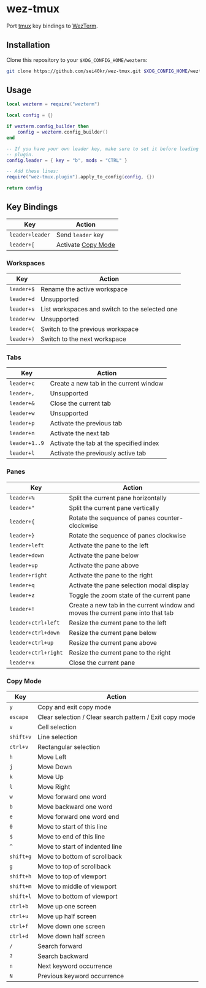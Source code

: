 # wez-tmux

Port [tmux](https://github.com/tmux/tmux) key bindings to [WezTerm](https://wezfurlong.org/wezterm).

## Installation

Clone this repository to your `$XDG_CONFIG_HOME/wezterm`:

```sh
git clone https://github.com/sei40kr/wez-tmux.git $XDG_CONFIG_HOME/wezterm
```

## Usage

```lua
local wezterm = require("wezterm")

local config = {}

if wezterm.config_builder then
    config = wezterm.config_builder()
end

-- If you have your own leader key, make sure to set it before loading this
-- plugin.
config.leader = { key = "b", mods = "CTRL" }

-- Add these lines:
require("wez-tmux.plugin").apply_to_config(config, {})

return config
```

## Key Bindings

| Key             | Action                                                             |
| --------------- | ------------------------------------------------------------------ |
| `leader+leader` | Send `leader` key                                                  |
| `leader+[`      | Activate [Copy Mode](https://wezfurlong.org/wezterm/copymode.html) |

### Workspaces

| Key        | Action                                         |
| ---------- | ---------------------------------------------- |
| `leader+$` | Rename the active workspace                    |
| `leader+d` | Unsupported                                    |
| `leader+s` | List workspaces and switch to the selected one |
| `leader+w` | Unsupported                                    |
| `leader+(` | Switch to the previous workspace               |
| `leader+)` | Switch to the next workspace                   |

### Tabs

| Key           | Action                                  |
| ------------- | --------------------------------------- |
| `leader+c`    | Create a new tab in the current window  |
| `leader+,`    | Unsupported                             |
| `leader+&`    | Close the current tab                   |
| `leader+w`    | Unsupported                             |
| `leader+p`    | Activate the previous tab               |
| `leader+n`    | Activate the next tab                   |
| `leader+1..9` | Activate the tab at the specified index |
| `leader+l`    | Activate the previously active tab      |

### Panes

| Key                 | Action                                                                          |
| ------------------- | ------------------------------------------------------------------------------- |
| `leader+%`          | Split the current pane horizontally                                             |
| `leader+"`          | Split the current pane vertically                                               |
| `leader+{`          | Rotate the sequence of panes counter-clockwise                                  |
| `leader+}`          | Rotate the sequence of panes clockwise                                          |
| `leader+left`       | Activate the pane to the left                                                   |
| `leader+down`       | Activate the pane below                                                         |
| `leader+up`         | Activate the pane above                                                         |
| `leader+right`      | Activate the pane to the right                                                  |
| `leader+q`          | Activate the pane selection modal display                                       |
| `leader+z`          | Toggle the zoom state of the current pane                                       |
| `leader+!`          | Create a new tab in the current window and moves the current pane into that tab |
| `leader+ctrl+left`  | Resize the current pane to the left                                             |
| `leader+ctrl+down`  | Resize the current pane below                                                   |
| `leader+ctrl+up`    | Resize the current pane above                                                   |
| `leader+ctrl+right` | Resize the current pane to the right                                            |
| `leader+x`          | Close the current pane                                                          |

### Copy Mode

| Key       | Action                                                  |
| --------- | ------------------------------------------------------- |
| `y`       | Copy and exit copy mode                                 |
| `escape`  | Clear selection / Clear search pattern / Exit copy mode |
| `v`       | Cell selection                                          |
| `shift+v` | Line selection                                          |
| `ctrl+v`  | Rectangular selection                                   |
| `h`       | Move Left                                               |
| `j`       | Move Down                                               |
| `k`       | Move Up                                                 |
| `l`       | Move Right                                              |
| `w`       | Move forward one word                                   |
| `b`       | Move backward one word                                  |
| `e`       | Move forward one word end                               |
| `0`       | Move to start of this line                              |
| `$`       | Move to end of this line                                |
| `^`       | Move to start of indented line                          |
| `shift+g` | Move to bottom of scrollback                            |
| `g`       | Move to top of scrollback                               |
| `shift+h` | Move to top of viewport                                 |
| `shift+m` | Move to middle of viewport                              |
| `shift+l` | Move to bottom of viewport                              |
| `ctrl+b`  | Move up one screen                                      |
| `ctrl+u`  | Move up half screen                                     |
| `ctrl+f`  | Move down one screen                                    |
| `ctrl+d`  | Move down half screen                                   |
| `/`       | Search forward                                          |
| `?`       | Search backward                                         |
| `n`       | Next keyword occurrence                                 |
| `N`       | Previous keyword occurrence                             |
